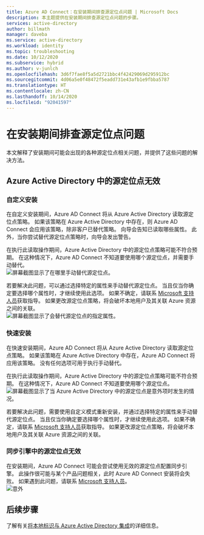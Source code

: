 ```yaml
---
title: Azure AD Connect：在安装期间排查源定位点问题 | Microsoft Docs
description: 本主题提供在安装期间排查源定位点问题的步骤。
services: active-directory
author: billmath
manager: daveba
ms.service: active-directory
ms.workload: identity
ms.topic: troubleshooting
ms.date: 10/12/2020
ms.subservice: hybrid
ms.author: v-junlch
ms.openlocfilehash: 3d6f7fae8f5a5d2721bbc4f42429069d295912bc
ms.sourcegitcommit: 4d06a5e0f48472f5eadd731e43afb1e9fbba5787
ms.translationtype: HT
ms.contentlocale: zh-CN
ms.lasthandoff: 10/14/2020
ms.locfileid: "92041597"
---
```

# <a name="troubleshooting-source-anchor-issues-during-installation"></a>在安装期间排查源定位点问题
本文解释了安装期间可能会出现的各种源定位点相关问题，并提供了这些问题的解决方法。

## <a name="invalid-source-anchor-in-azure-active-directory"></a>Azure Active Directory 中的源定位点无效

### <a name="custom-installation"></a>自定义安装

在自定义安装期间，Azure AD Connect 将从 Azure Active Directory 读取源定位点策略。 如果该策略在 Azure Active Directory 中存在，则 Azure AD Connect 会应用该策略，除非客户已替代策略。 向导会告知已读取哪些属性。 此外，当你尝试替代源定位点策略时，向导会发出警告。

在执行此读取操作期间，Azure Active Directory 中的源定位点策略可能不符合预期。 在这种情况下，Azure AD Connect 不知道要使用哪个源定位点，并需要手动替代。</br>
![屏幕截图显示了在哪里手动替代源定位点。](./media/tshoot-connect-source-anchor/source1.png)

若要解决此问题，可以通过选择特定的属性来手动替代源定位点。 当且仅当你确定要选择哪个属性时，才继续使用此选项。 如果不确定，请联系 [Microsoft 支持人员](https://www.azure.cn/support/contact/)获取指导。 如果更改源定位点策略，将会破坏本地用户及其关联 Azure 资源之间的关联。</br>
![屏幕截图显示了会替代源定位点的指定属性。](./media/tshoot-connect-source-anchor/source2.png)

### <a name="express-installation"></a>快速安装
在快速安装期间，Azure AD Connect 将从 Azure Active Directory 读取源定位点策略。 如果该策略在 Azure Active Directory 中存在，Azure AD Connect 将应用该策略。 没有任何选项可用于执行手动替代。

在执行此读取操作期间，Azure Active Directory 中的源定位点策略可能不符合预期。 在这种情况下，Azure AD Connect 不知道要使用哪个源定位点。</br>
![屏幕截图显示了当 Azure Active Directory 中的源定位点是意外项时发生的情况。](./media/tshoot-connect-source-anchor/source3.png)

若要解决此问题，需要使用自定义模式重新安装，并通过选择特定的属性来手动替代源定位点。 当且仅当你确定要选择哪个属性时，才继续使用此选项。 如果不确定，请联系 [Microsoft 支持人员](https://www.azure.cn/support/contact/)获取指导。 如果更改源定位点策略，将会破坏本地用户及其关联 Azure 资源之间的关联。

### <a name="invalid-source-anchor-in-sync-engine"></a>同步引擎中的源定位点无效
在安装期间，Azure AD Connect 可能会尝试使用无效的源定位点配置同步引擎。 此操作很可能与某个产品问题相关，此时 Azure AD Connect 安装将会失败。 如果遇到此问题，请联系 [Microsoft 支持人员](https://www.azure.cn/support/contact/)。</br>
![意外](./media/tshoot-connect-source-anchor/source4.png)


## <a name="next-steps"></a>后续步骤
了解有关[将本地标识与 Azure Active Directory 集成](whatis-hybrid-identity.md)的详细信息。

